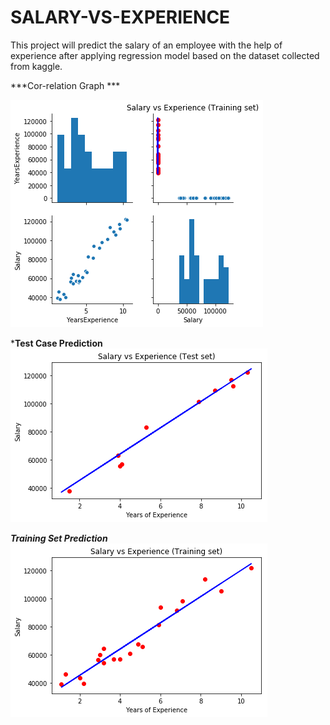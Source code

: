 # SALARY-VS-EXPERIENCE
This project will predict the salary of an employee with the help of experience after applying regression model based on the dataset collected from kaggle.

***Cor-relation Graph ***

![picture alt](https://github.com/aayushjn2/SALARY-VS-EXPERIENCE/blob/master/CorrelationGraphs.png)

***Test Case Prediction**
![picture alt](https://github.com/aayushjn2/SALARY-VS-EXPERIENCE/blob/master/TestSet.png)

***Training Set Prediction***
![picture alt](https://github.com/aayushjn2/SALARY-VS-EXPERIENCE/blob/master/TrainingSet.png)
